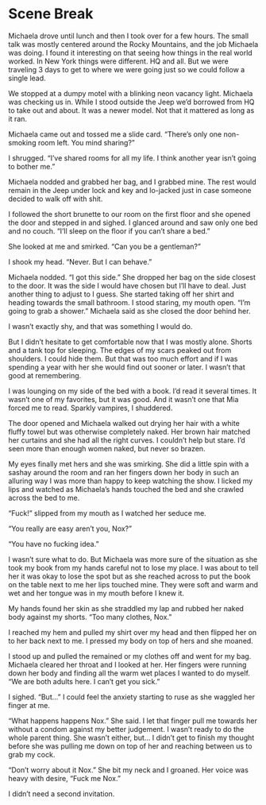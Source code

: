 #  Scene Break

Michaela drove until lunch and then I took over for a few hours. The small talk
was mostly centered around the Rocky Mountains, and the job Michaela was doing.
I found it interesting on that seeing how things in the real world worked. In
New York things were different. HQ and all. But we were traveling 3 days to get
to where we were going just so we could follow a single lead.

We stopped at a dumpy motel with a blinking neon vacancy light. Michaela was
checking us in. While I stood outside the Jeep we’d borrowed from HQ to take out
and about. It was a newer model. Not that it mattered as long as it ran.

Michaela came out and tossed me a slide card. “There’s only one non-smoking room
left. You mind sharing?”

I shrugged. “I’ve shared rooms for all my life. I think another year isn’t going
to bother me.”

Michaela nodded and grabbed her bag, and I grabbed mine. The rest would remain
in the Jeep under lock and key and lo-jacked just in case someone decided to
walk off with shit.

I followed the short brunette to our room on the first floor and she opened the
door and stepped in and sighed. I glanced around and saw only one bed and no
couch. “I’ll sleep on the floor if you can’t share a bed.”

She looked at me and smirked. “Can you be a gentleman?”

I shook my head. “Never. But I can behave.”

Michaela nodded. “I got this side.” She dropped her bag on the side closest to
the door. It was the side I would have chosen but I’ll have to deal. Just
another thing to adjust to I guess. She started taking off her shirt and heading
towards the small bathroom. I stood staring, my mouth open. “I’m going to grab a
shower.” Michaela said as she closed the door behind her.

I wasn’t exactly shy, and that was something I would do.

But I didn’t hesitate to get comfortable now that I was mostly alone. Shorts and
a tank top for sleeping. The edges of my scars peaked out from shoulders. I
could hide them. But that was too much effort and if I was spending a year with
her she would find out sooner or later. I wasn’t that good at remembering.

I was lounging on my side of the bed with a book. I’d read it several times. It
wasn’t one of my favorites, but it was good. And it wasn’t one that Mia forced
me to read. Sparkly vampires, I shuddered.

The door opened and Michaela walked out drying her hair with a white fluffy
towel but was otherwise completely naked. Her brown hair matched her curtains
and she had all the right curves. I couldn’t help but stare. I’d seen more than
enough women naked, but never so brazen.

My eyes finally met hers and she was smirking. She did a little spin with a
sashay around the room and ran her fingers down her body in such an alluring way
I was more than happy to keep watching the show. I licked my lips and watched as
Michaela’s hands touched the bed and she crawled across the bed to me.

“Fuck!” slipped from my mouth as I watched her seduce me.

“You really are easy aren’t you, Nox?”

“You have no fucking idea.”

I wasn’t sure what to do. But Michaela was more sure of the situation as she
took my book from my hands careful not to lose my place. I was about to tell her
it was okay to lose the spot but as she reached across to put the book on the
table next to me her lips touched mine. They were soft and warm and wet and her
tongue was in my mouth before I knew it.

My hands found her skin as she straddled my lap and rubbed her naked body
against my shorts. “Too many clothes, Nox.”

I reached my hem and pulled my shirt over my head and then flipped her on to her
back next to me. I pressed my body on top of hers and she moaned.

I stood up and pulled the remained or my clothes off and went for my bag.
Michaela cleared her throat and I looked at her. Her fingers were running down
her body and finding all the warm wet places I wanted to do myself. “We are both
adults here. I can’t get you sick.”

I sighed. “But…” I could feel the anxiety starting to ruse as she waggled her
finger at me.

“What happens happens Nox.” She said. I let that finger pull me towards her
without a condom against my better judgement. I wasn’t ready to do the whole
parent thing. She wasn’t either, but… I didn’t get to finish my thought before
she was pulling me down on top of her and reaching between us to grab my cock.

“Don’t worry about it Nox.” She bit my neck and I groaned. Her voice was heavy
with desire, “Fuck me Nox.”

I didn’t need a second invitation.

